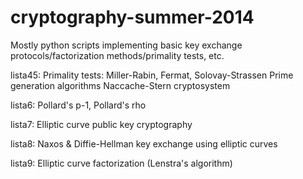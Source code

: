 cryptography-summer-2014
========================

Mostly python scripts implementing basic key exchange protocols/factorization methods/primality tests, etc.

lista45: Primality tests: Miller-Rabin, Fermat, Solovay-Strassen
         Prime generation algorithms
         Naccache-Stern cryptosystem

lista6:  Pollard's p-1, Pollard's rho

lista7:  Elliptic curve public key cryptography

lista8:  Naxos & Diffie-Hellman key exchange using elliptic curves

lista9:  Elliptic curve factorization (Lenstra's algorithm)
